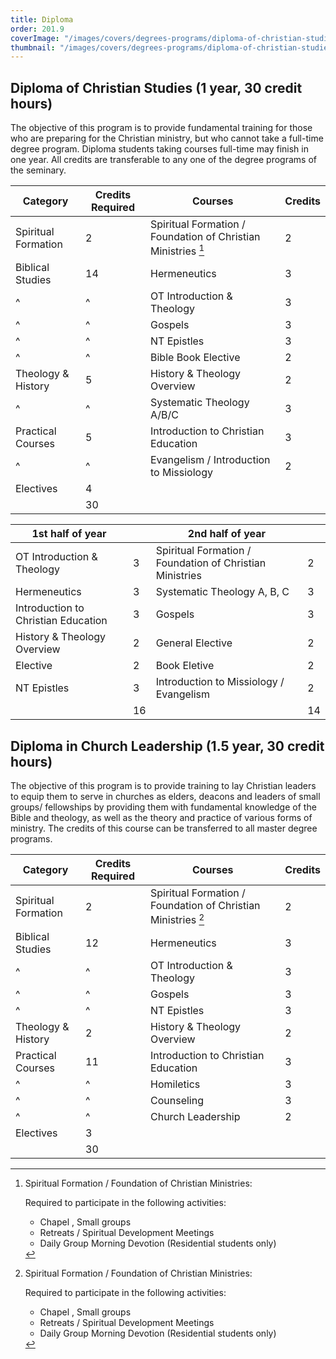 ```yaml
---
title: Diploma
order: 201.9
coverImage: "/images/covers/degrees-programs/diploma-of-christian-studies.cover.jpg"
thumbnail: "/images/covers/degrees-programs/diploma-of-christian-studies.thumbnail.jpg"
---
```


## Diploma of Christian Studies (1 year, 30 credit hours)

The objective of this program is to provide fundamental training for those who are preparing for the Christian ministry, but who cannot take a full-time degree program. Diploma students taking courses full-time may finish in one year. All credits are transferable to any one of the degree programs of the seminary.

| Category            | Credits Required | Courses                                                       | Credits |
| ------------------- | ---------------- | ------------------------------------------------------------- | ------- |
| Spiritual Formation | 2                | Spiritual Formation / Foundation of Christian Ministries [^1] | 2       |
| Biblical Studies    | 14               | Hermeneutics                                                  | 3       |
| ^                   | ^                | OT Introduction & Theology                                    | 3       |
| ^                   | ^                | Gospels                                                       | 3       |
| ^                   | ^                | NT Epistles                                                   | 3       |
| ^                   | ^                | Bible Book Elective                                           | 2       |
| Theology & History  | 5                | History & Theology Overview                                   | 2       |
| ^                   | ^                | Systematic Theology A/B/C                                     | 3       |
| Practical Courses   | 5                | Introduction to Christian Education                           | 3       |
| ^                   | ^                | Evangelism / Introduction to Missiology                       | 2       |
| Electives           | 4                |                                                               |         |
|                     | 30               |                                                               |         |

| 1st half of year                    |     | 2nd half of year                                         |     |
| ----------------------------------- | --- | -------------------------------------------------------- | --- |
| OT Introduction & Theology          | 3   | Spiritual Formation / Foundation of Christian Ministries | 2   |
| Hermeneutics                        | 3   | Systematic Theology A, B, C                              | 3   |
| Introduction to Christian Education | 3   | Gospels                                                  | 3   |
| History & Theology Overview         | 2   | General Elective                                         | 2   |
| Elective                            | 2   | Book Eletive                                             | 2   |
| NT Epistles                         | 3   | Introduction to Missiology / Evangelism                  | 2   |
|                                     | 16  |                                                          | 14  |

## Diploma in Church Leadership (1.5 year, 30 credit hours)

The objective of this program is to provide training to lay Christian leaders to equip them to serve in churches as elders, deacons and leaders of small groups/ fellowships by providing them with fundamental knowledge of the Bible and theology, as well as the theory and practice of various forms of ministry. The credits of this course can be transferred to all master degree programs.

| Category            | Credits Required | Courses                                                       | Credits |
| ------------------- | ---------------- | ------------------------------------------------------------- | ------- |
| Spiritual Formation | 2                | Spiritual Formation / Foundation of Christian Ministries [^1] | 2       |
| Biblical Studies    | 12               | Hermeneutics                                                  | 3       |
| ^                   | ^                | OT Introduction & Theology                                    | 3       |
| ^                   | ^                | Gospels                                                       | 3       |
| ^                   | ^                | NT Epistles                                                   | 3       |
| Theology & History  | 2                | History & Theology Overview                                   | 2       |
| Practical Courses   | 11               | Introduction to Christian Education                           | 3       |
| ^                   | ^                | Homiletics                                                    | 3       |
| ^                   | ^                | Counseling                                                    | 3       |
| ^                   | ^                | Church Leadership                                             | 2       |
| Electives           | 3                |                                                               |         |
| 　                  | 30               | 　                                                            |         |

[^1]: Spiritual Formation / Foundation of Christian Ministries:

    Required to participate in the following activities:

    - Chapel , Small groups
    - Retreats / Spiritual Development Meetings
    - Daily Group Morning Devotion (Residential students only)
